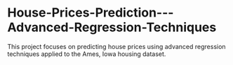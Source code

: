 # House-Prices-Prediction---Advanced-Regression-Techniques
This project focuses on predicting house prices using advanced regression techniques applied to the Ames, Iowa housing dataset.

